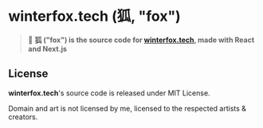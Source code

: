 # winterfox.tech (狐, "fox")
> 🦊 **狐 ("fox") is the source code for [winterfox.tech](https://winterfox.tech), made with React and Next.js**

## License
**winterfox.tech**'s source code is released under MIT License.

Domain and art is not licensed by me, licensed to the respected artists & creators.
